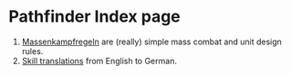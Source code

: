 # Pathfinder Index page

1. [Massenkampfregeln](./Massenkampfregeln%20Pathfinder%20VTT.md) are (really) simple mass combat and unit design rules.
2. [Skill translations](Pathfinder%20Skills%20Deutsch-Englisch.md) from English to German.
